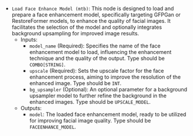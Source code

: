 - `Load Face Enhance Model (mtb)`: This node is designed to load and prepare a face enhancement model, specifically targeting GFPGan or RestoreFormer models, to enhance the quality of facial images. It facilitates the selection of the model and optionally integrates background upsampling for improved image results.
    - Inputs:
        - `model_name` (Required): Specifies the name of the face enhancement model to load, influencing the enhancement technique and the quality of the output. Type should be `COMBO[STRING]`.
        - `upscale` (Required): Sets the upscale factor for the face enhancement process, aiming to improve the resolution of the enhanced image. Type should be `INT`.
        - `bg_upsampler` (Optional): An optional parameter for a background upsampler model to further refine the background in the enhanced images. Type should be `UPSCALE_MODEL`.
    - Outputs:
        - `model`: The loaded face enhancement model, ready to be utilized for improving facial image quality. Type should be `FACEENHANCE_MODEL`.
